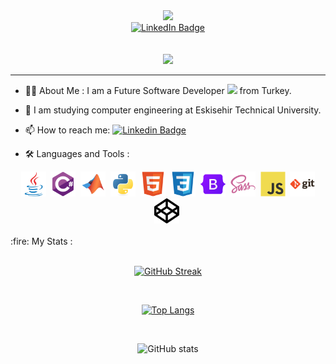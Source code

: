 <!--
**ebrusarabgc/ebrusarabgc** is a ✨ _special_ ✨ repository because its `README.md` (this file) appears on your GitHub profile.

Here are some ideas to get you started:

- 🔭 I’m currently working on ...
- 🌱 I’m currently learning ...
- 👯 I’m looking to collaborate on ...
- 🤔 I’m looking for help with ...
- 💬 Ask me about ...
- 📫 How to reach me: ...
- 😄 Pronouns: ...
- ⚡ Fun fact: ...
-->

<div id="header" align="center">
  <img src="https://media.giphy.com/media/M9gbBd9nbDrOTu1Mqx/giphy.gif" width="100"/>
</div>
<div align="center">
  <div id="badges">
    <a href="https://www.linkedin.com/in/ebrusarabgc/" target="_blank">
      <img src="https://img.shields.io/badge/LinkedIn-blue?style=for-the-badge&logo=linkedin&logoColor=white" alt="LinkedIn Badge"/>
    </a>
  </div>
  <br>
  <img src="https://komarev.com/ghpvc/?username=ebrusarabg&style=flat-square&color=blue" alt=""/>
  <br>
  <img src="https://media.giphy.com/media/3oKIPnAiaMCws8nOsE/giphy.gif" width="300"/>
</div>
<hr>

- :woman_technologist: About Me : I am a Future Software Developer <img src="https://media.giphy.com/media/WUlplcMpOCEmTGBtBW/giphy.gif" width="30"> from Turkey.

- :telescope: I am studying computer engineering at Eskisehir Technical University.

- :mailbox: How to reach me:  [![Linkedin Badge](https://img.shields.io/badge/-ebrusarabgc-blue?style=flat&logo=Linkedin&logoColor=white)](https://www.linkedin.com/in/ebrusarabgc/)

- :hammer_and_wrench: Languages and Tools :
<div align="center">
  <img src="https://github.com/devicons/devicon/blob/master/icons/java/java-original.svg" title="Java" alt="Java" width="40" height="40"/>&nbsp;
  <img src="https://github.com/devicons/devicon/blob/master/icons/csharp/csharp-original.svg" title="CSharp" alt="csharp" width="40" height="40"/>&nbsp;
  <img src="https://github.com/devicons/devicon/blob/master/icons/matlab/matlab-original.svg" title="Matlab" alt="matlab" width="40" height="40"/>&nbsp;
  <img src="https://github.com/devicons/devicon/blob/master/icons/python/python-original.svg" title="Python" alt="Python" width="40" height="40"/>&nbsp;
  <img src="https://github.com/devicons/devicon/blob/master/icons/html5/html5-original.svg" title="HTML5" alt="HTML" width="40" height="40"/>&nbsp;
  <img src="https://github.com/devicons/devicon/blob/master/icons/css3/css3-original.svg"  title="CSS3" alt="CSS" width="40" height="40"/>&nbsp;
  <img src="https://github.com/devicons/devicon/blob/master/icons/bootstrap/bootstrap-original.svg" title="Bootstrap" alt="Bootstrap" width="40" height="40"/>&nbsp;
  <img src="https://github.com/devicons/devicon/blob/master/icons/sass/sass-original.svg" title="SASS" alt="sass" width="40" height="40"/>&nbsp;
  <img src="https://github.com/devicons/devicon/blob/master/icons/javascript/javascript-original.svg" title="JavaScript" alt="JavaScript" width="40" height="40"/>&nbsp;
  <img src="https://github.com/devicons/devicon/blob/master/icons/git/git-original-wordmark.svg" title="Git" **alt="Git" width="40" height="40"/>
  <img src="https://github.com/devicons/devicon/blob/master/icons/codepen/codepen-plain.svg" title="codepen" alt="Codepen" width="40" height="40"/>&nbsp;
</div>
<br>
:fire: My Stats :
<div align="center">
  <br>

  [![GitHub Streak](http://github-readme-streak-stats.herokuapp.com?user=ebrusarabgc&theme=radical)](https://git.io/streak-stats)

  <br>

  [![Top Langs](https://github-readme-stats.vercel.app/api/top-langs/?username=ebrusarabgc&theme=radical)](https://github.com/anuraghazra/github-readme-stats)

  <br>
  
  ![GitHub stats](https://github-readme-stats.vercel.app/api?username=ebrusarabgc&show_icons=true&theme=radical)
  <br>
</div>

